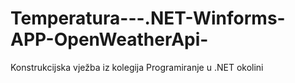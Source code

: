 # Temperatura---.NET-Winforms-APP-OpenWeatherApi-
Konstrukcijska vježba iz kolegija Programiranje u .NET okolini
